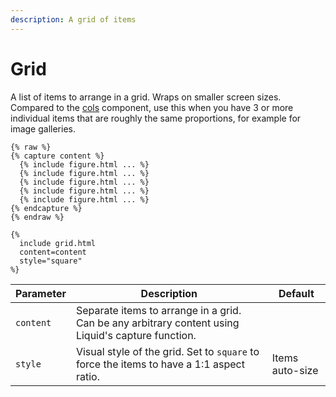 ```yaml
---
description: A grid of items
---
```


# Grid

A list of items to arrange in a grid. Wraps on smaller screen sizes. Compared to the [cols](cols.md) component, use this when you have 3 or more individual items that are roughly the same proportions, for example for image galleries.

```
{% raw %}
{% capture content %}
  {% include figure.html ... %}
  {% include figure.html ... %}
  {% include figure.html ... %}
  {% include figure.html ... %}
  {% include figure.html ... %}
{% endcapture %}
{% endraw %}

{%
  include grid.html
  content=content
  style="square"
%}
```

| Parameter | Description                                                                                        | Default         |
| --------- | -------------------------------------------------------------------------------------------------- | --------------- |
| `content` | Separate items to arrange in a grid. Can be any arbitrary content using Liquid's capture function. |                 |
| `style`   | Visual style of the grid. Set to `square` to force the items to have a 1:1 aspect ratio.           | Items auto-size |
